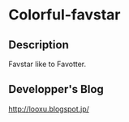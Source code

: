 # Colorful-favstar
## Description
Favstar like to Favotter.

## Developper's Blog
http://looxu.blogspot.jp/

